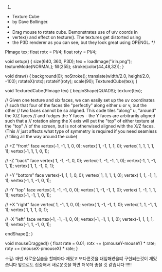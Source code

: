 1.
 * Texture Cube
 * by Dave Bollinger.
 * 
 * Drag mouse to rotate cube. Demonstrates use of u/v coords in 
 * vertex() and effect on texture(). The textures get distorted using
 * the P3D renderer as you can see, but they look great using OPENGL.
*/

PImage tex;
float rotx = PI/4;
float roty = PI/4;

void setup() {
  size(640, 360, P3D);
  tex = loadImage("irin.png");
  textureMode(NORMAL);
  fill(255);
  stroke(color(44,48,32));
}

void draw() {
  background(0);
  noStroke();
  translate(width/2.0, height/2.0, -100);
  rotateX(rotx);
  rotateY(roty);
  scale(90);
  TexturedCube(tex);
}

void TexturedCube(PImage tex) {
  beginShape(QUADS);
  texture(tex);

  // Given one texture and six faces, we can easily set up the uv coordinates
  // such that four of the faces tile "perfectly" along either u or v, but the other
  // two faces cannot be so aligned.  This code tiles "along" u, "around" the X/Z faces
  // and fudges the Y faces - the Y faces are arbitrarily aligned such that a
  // rotation along the X axis will put the "top" of either texture at the "top"
  // of the screen, but is not otherwised aligned with the X/Z faces. (This
  // just affects what type of symmetry is required if you need seamless
  // tiling all the way around the cube)
  
  // +Z "front" face
  vertex(-1, -1,  1, 0, 0);
  vertex( 1, -1,  1, 1, 0);
  vertex( 1,  1,  1, 1, 1);
  vertex(-1,  1,  1, 0, 1);

  // -Z "back" face
  vertex( 1, -1, -1, 0, 0);
  vertex(-1, -1, -1, 1, 0);
  vertex(-1,  1, -1, 1, 1);
  vertex( 1,  1, -1, 0, 1);

  // +Y "bottom" face
  vertex(-1,  1,  1, 0, 0);
  vertex( 1,  1,  1, 1, 0);
  vertex( 1,  1, -1, 1, 1);
  vertex(-1,  1, -1, 0, 1);

  // -Y "top" face
  vertex(-1, -1, -1, 0, 0);
  vertex( 1, -1, -1, 1, 0);
  vertex( 1, -1,  1, 1, 1);
  vertex(-1, -1,  1, 0, 1);

  // +X "right" face
  vertex( 1, -1,  1, 0, 0);
  vertex( 1, -1, -1, 1, 0);
  vertex( 1,  1, -1, 1, 1);
  vertex( 1,  1,  1, 0, 1);

  // -X "left" face
  vertex(-1, -1, -1, 0, 0);
  vertex(-1, -1,  1, 1, 0);
  vertex(-1,  1,  1, 1, 1);
  vertex(-1,  1, -1, 0, 1);

  endShape();
}

void mouseDragged() {
  float rate = 0.01;
  rotx += (pmouseY-mouseY) * rate;
  roty += (mouseX-pmouseX) * rate;
}

소감: 매번 새로운실습을 할때마다 재밌고 또다른것을 대입해봤을떄 구현되는것이 재밌습니다 앞으로도 집중해서 새로운것을 하면 더욱더 좋을
것 같습니다 !!!!!

